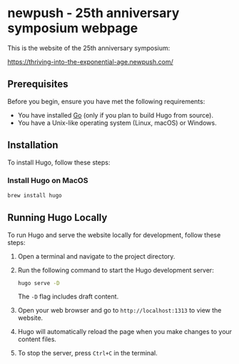 # newpush - 25th anniversary symposium webpage

This is the website of the 25th anniversary symposium:

https://thriving-into-the-exponential-age.newpush.com/

## Prerequisites

Before you begin, ensure you have met the following requirements:
- You have installed [Go](https://golang.org/doc/install) (only if you plan to build Hugo from source).
- You have a Unix-like operating system (Linux, macOS) or Windows.

## Installation

To install Hugo, follow these steps:

### Install Hugo on MacOS

```sh
brew install hugo
```


## Running Hugo Locally

To run Hugo and serve the website locally for development, follow these steps:

1. Open a terminal and navigate to the project directory.

2. Run the following command to start the Hugo development server:

   ```sh
   hugo serve -D
   ```

   The `-D` flag includes draft content.

3. Open your web browser and go to `http://localhost:1313` to view the website.

4. Hugo will automatically reload the page when you make changes to your content files.

5. To stop the server, press `Ctrl+C` in the terminal.






